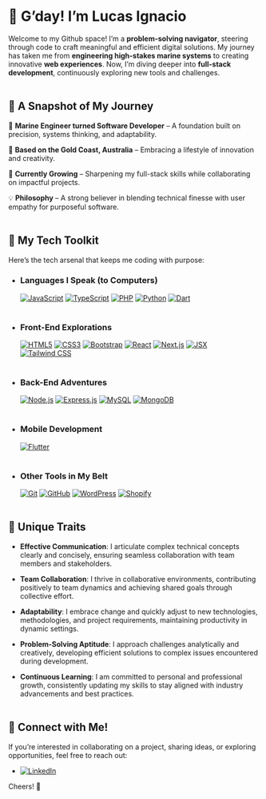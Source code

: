 # 🌊 G’day!  I’m Lucas Ignacio  

Welcome to my Github space! I’m a **problem-solving navigator**, steering through code to craft meaningful and efficient digital solutions. My journey has taken me from **engineering high-stakes marine systems** to creating innovative **web experiences**. Now, I’m diving deeper into **full-stack development**, continuously exploring new tools and challenges.<br><br>

## 📸 A Snapshot of My Journey  

🔧 **Marine Engineer turned Software Developer** – A foundation built on precision, systems thinking, and adaptability.  

📍 **Based on the Gold Coast, Australia** – Embracing a lifestyle of innovation and creativity.  

🌱 **Currently Growing** – Sharpening my full-stack skills while collaborating on impactful projects.  

💡 **Philosophy** – A strong believer in blending technical finesse with user empathy for purposeful software.<br><br>

## 🧰 My Tech Toolkit  

Here’s the tech arsenal that keeps me coding with purpose:

- ### **Languages I Speak (to Computers)**  
  [![JavaScript](https://img.shields.io/badge/-JavaScript-F7DF1E?logo=javascript&logoColor=black&style=flat)](https://developer.mozilla.org/en-US/docs/Web/JavaScript)  [![TypeScript](https://img.shields.io/badge/-TypeScript-3178C6?logo=typescript&logoColor=white&style=flat)](https://www.typescriptlang.org/)  [![PHP](https://img.shields.io/badge/-PHP-777BB4?logo=php&logoColor=white&style=flat)](https://www.php.net/)  [![Python](https://img.shields.io/badge/-Python-3776AB?logo=python&logoColor=white&style=flat)](https://www.python.org/)  [![Dart](https://img.shields.io/badge/-Dart-0175C2?logo=dart&logoColor=white&style=flat)](https://dart.dev/)  <br><br>

- ### **Front-End Explorations**  
  [![HTML5](https://img.shields.io/badge/-HTML5-E34F26?logo=html5&logoColor=white&style=flat)](https://developer.mozilla.org/en-US/docs/Web/HTML)  [![CSS3](https://img.shields.io/badge/-CSS3-1572B6?logo=css3&logoColor=white&style=flat)](https://developer.mozilla.org/en-US/docs/Web/CSS)  [![Bootstrap](https://img.shields.io/badge/-Bootstrap-7952B3?logo=bootstrap&logoColor=white&style=flat)](https://getbootstrap.com/)  [![React](https://img.shields.io/badge/-React-61DAFB?logo=react&logoColor=black&style=flat)](https://reactjs.org/)  [![Next.js](https://img.shields.io/badge/-Next.js-000000?logo=next.js&logoColor=white&style=flat)](https://nextjs.org/)  [![JSX](https://img.shields.io/badge/-JSX-61DAFB?logo=react&logoColor=black&style=flat)](https://reactjs.org/docs/introducing-jsx.html)  [![Tailwind CSS](https://img.shields.io/badge/-Tailwind%20CSS-38B2AC?logo=tailwind-css&logoColor=white&style=flat)](https://tailwindcss.com/)  <br><br>

- ### **Back-End Adventures**  
  [![Node.js](https://img.shields.io/badge/-Node.js-339933?logo=node.js&logoColor=white&style=flat)](https://nodejs.org/)  [![Express.js](https://img.shields.io/badge/-Express.js-000000?logo=express&logoColor=white&style=flat)](https://expressjs.com/)  [![MySQL](https://img.shields.io/badge/-MySQL-4479A1?logo=mysql&logoColor=white&style=flat)](https://www.mysql.com/)  [![MongoDB](https://img.shields.io/badge/-MongoDB-47A248?logo=mongodb&logoColor=white&style=flat)](https://www.mongodb.com/)  <br><br>

- ### **Mobile Development**  
  [![Flutter](https://img.shields.io/badge/-Flutter-02569B?logo=flutter&logoColor=white&style=flat)](https://flutter.dev/)  <br><br>

- ### **Other Tools in My Belt**  
  [![Git](https://img.shields.io/badge/-Git-F05032?logo=git&logoColor=white&style=flat)](https://git-scm.com/)  [![GitHub](https://img.shields.io/badge/-GitHub-181717?logo=github&logoColor=white&style=flat)](https://github.com/)  [![WordPress](https://img.shields.io/badge/-WordPress-21759B?logo=wordpress&logoColor=white&style=flat)](https://wordpress.org/)  [![Shopify](https://img.shields.io/badge/-Shopify-7AB55C?logo=shopify&logoColor=white&style=flat)](https://www.shopify.com/)  <br><br>

## 🌟 Unique Traits  

- **Effective Communication**: I articulate complex technical concepts clearly and concisely, ensuring seamless collaboration with team members and stakeholders.

- **Team Collaboration**: I thrive in collaborative environments, contributing positively to team dynamics and achieving shared goals through collective effort.

- **Adaptability**: I embrace change and quickly adjust to new technologies, methodologies, and project requirements, maintaining productivity in dynamic settings.

- **Problem-Solving Aptitude**: I approach challenges analytically and creatively, developing efficient solutions to complex issues encountered during development.

- **Continuous Learning**: I am committed to personal and professional growth, consistently updating my skills to stay aligned with industry advancements and best practices.<br><br>

## 🧭 Connect with Me!  

If you’re interested in collaborating on a project, sharing ideas, or exploring opportunities, feel free to reach out:
- [![LinkedIn](https://img.shields.io/badge/-LinkedIn-0A66C2?logo=linkedin&logoColor=white&style=flat)](https://www.linkedin.com/in/lucas-ignacio/)
  
Cheers! 🍻  
